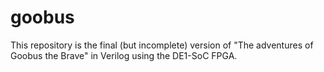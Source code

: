 # goobus
This repository is the final (but incomplete) version of "The adventures of Goobus the Brave" in Verilog using the DE1-SoC FPGA.
